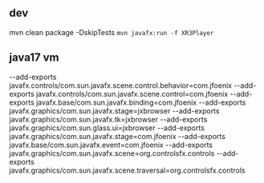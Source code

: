 ## dev

mvn clean package -DskipTests
`mvn javafx:run -f XR3Player`
## java17 vm

--add-exports
javafx.controls/com.sun.javafx.scene.control.behavior=com.jfoenix
--add-exports
javafx.controls/com.sun.javafx.scene.control=com.jfoenix
--add-exports
javafx.base/com.sun.javafx.binding=com.jfoenix
--add-exports
javafx.graphics/com.sun.javafx.stage=jxbrowser
--add-exports
javafx.graphics/com.sun.javafx.tk=jxbrowser
--add-exports
javafx.graphics/com.sun.glass.ui=jxbrowser
--add-exports
javafx.graphics/com.sun.javafx.stage=com.jfoenix
--add-exports
javafx.base/com.sun.javafx.event=com.jfoenix
--add-exports
javafx.graphics/com.sun.javafx.scene=org.controlsfx.controls
--add-exports
javafx.graphics/com.sun.javafx.scene.traversal=org.controlsfx.controls